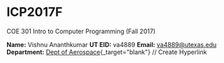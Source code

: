 # ICP2017F
COE 301 Intro to Computer Programming (Fall 2017)

**Name:** Vishnu Ananthkumar
**UT EID:** va4889
**Email:** va4889@utexas.edu
**Department:** [Dept of Aerospace](http://www.ae.utexas.edu){_target="blank"} // Create Hyperlink
